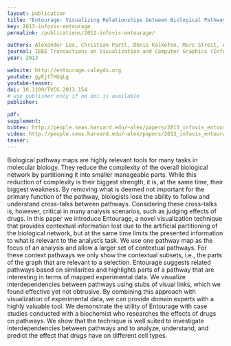 ```yaml
---
layout: publication
title: "Entourage: Visualizing Relationships between Biological Pathways using Contextual Subsets"
key: 2013-infovis-entourage
permalink: /publications/2012-infovis-entourage/

authors: Alexander Lex, Christian Partl, Denis Kalkofen, Marc Streit, Anne Mai Wasserman, Samuel Gratzl, Dieter Schmalstieg and Hanspeter Pfister
journal: IEEE Transactions on Visualization and Computer Graphics (InfoVis '13), 19(12), pp. 2536–2545
year: 2013

website: http://entourage.caleydo.org
youtube: gyEjtTHUqLg
youtube-teaser:
doi: 10.1109/TVCG.2013.154
# use publisher only if no doi is available
publisher: 

pdf: 
supplement:
bibtex: http://people.seas.harvard.edu/~alex/papers/2013_infovis_entourage.bib
video: http://people.seas.harvard.edu/~alex/papers/2013_infovis_entourage.mp4
teaser:
---
```

Biological pathway maps are highly relevant tools for many tasks in molecular biology. They reduce the complexity of the overall biological network by partitioning it into smaller manageable parts. While this reduction of complexity is their biggest strength, it is, at the same time, their biggest weakness. By removing what is deemed not important for the primary function of the pathway, biologists lose the ability to follow and understand cross-talks between pathways. Considering these cross-talks is, however, critical in many analysis scenarios, such as judging effects of drugs. In this paper we introduce Entourage, a novel visualization technique that provides contextual information lost due to the artificial partitioning of the biological network, but at the same time limits the presented information to what is relevant to the analyst’s task. We use one pathway map as the focus of an analysis and allow a larger set of contextual pathways. For these context pathways we only show the contextual subsets, i.e., the parts of the graph that are relevant to a selection. Entourage suggests related pathways based on similarities and highlights parts of a pathway that are interesting in terms of mapped experimental data. We visualize interdependencies between pathways using stubs of visual links, which we found effective yet not obtrusive. By combining this approach with visualization of experimental data, we can provide domain experts with a highly valuable tool. We demonstrate the utility of Entourage with case studies conducted with a biochemist who researches the effects of drugs on pathways. We show that the technique is well suited to investigate interdependencies between pathways and to analyze, understand, and predict the effect that drugs have on different cell types.